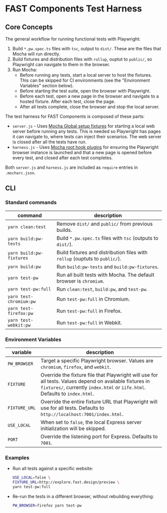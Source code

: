 # FAST Components Test Harness

## Core Concepts

The general workflow for running functional tests with Playwright:

1. Build `*.pw.spec.ts` files with `tsc`, output to `dist/`. These are the files that Mocha will run directly.
2. Build fixtures and distribution files with `rollup`, ouptut to `public/`, so Playwright can navigate to them in the browser.
3. Run Mocha:
    * Before running any tests, start a local server to host the fixtures. This can be skipped for CI environments (see the "Environment Variables" section below).
    * Before starting the test suite, open the browser with Playwright.
    * Before each test, open a new page in the browser and navigate to a hosted fixture. After each test, close the page.
    * After all tests complete, close the browser and stop the local server.

The test harness for FAST Components is composed of these parts:

* `server.js` - Uses [Mocha Global setup fixtures](https://mochajs.org/#global-setup-fixtures) for starting a local web server before running any tests. This is needed so Playwright has pages it can navigate to, where tests can inject their scenarios. The web server is closed after all the tests have run.
* `harness.js` - Uses [Mocha root hook plugins](https://mochajs.org/#root-hook-plugins) for ensuring the Playwright browser instance is launched and that a new page is opened before every test, and closed after each test completes.

Both `server.js` and `harness.js` are included as `require` entries in `.mocharc.json`.

## CLI

### Standard commands

|command|description|
|-|-|
| `yarn clean:test` | Remove `dist/` and `public/` from previous builds. |
| `yarn build:pw-tests` | Build `*.pw.spec.ts` files with `tsc` (outputs to `dist/`). |
| `yarn build:pw-fixtures` | Build fixtures and distribution files with `rollup`  (ouptuts to `public/`). |
| `yarn build:pw` | Run `build:pw-tests` and `build:pw-fixtures`. |
| `yarn test-pw` | Run all built tests with Mocha. The default browser is `chromium`. |
| `yarn test-pw:full` | Run `clean:test`, `build:pw`, and `test-pw`. |
| `yarn test-chromium:pw` | Run `test-pw:full` in Chromium. |
| `yarn test-firefox:pw` | Run `test-pw:full` in Firefox. |
| `yarn test-webkit:pw` | Run `test-pw:full` in Webkit. |

### Environment Variables

| variable | description |
|-|-|
| `PW_BROWSER` | Target a specific Playwright browser. Values are `chromium`, `firefox`, and `webkit`. |
| `FIXTURE` | Override the fixture file that Playwright will use for all tests. Values depend on available fixtures in `fixtures/`, currently `index.html` or `iife.html`. Defaults to `index.html`. |
| `FIXTURE_URL` | Override the entire fixture URL that Playwright will use for all tests. Defaults to `http://localhost:7001/index.html`. |
| `USE_LOCAL` | When set to `false`, the local Express server initialization will be skipped. |
| `PORT` | Override the listening port for Express. Defaults to `7001`. |

### Examples

* Run all tests against a specific website:

  ```bash
  USE_LOCAL=false \
  FIXTURE_URL=http://explore.fast.design/preview \
  yarn test-pw:full
  ```

* Re-run the tests in a different browser, without rebuilding everything:

  ```bash
  PW_BROWSER=firefox yarn test-pw
  ```
